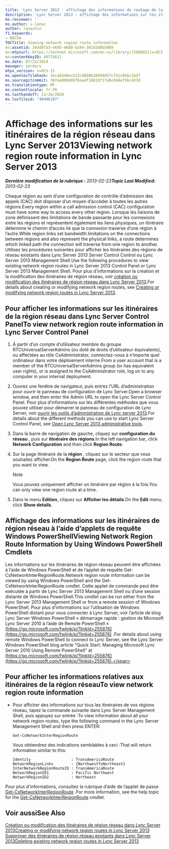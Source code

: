 ```yaml
---
title: 'Lync Server 2013 : affichage des informations de routage de la région réseau'
description: 'Lync Server 2013 : affichage des informations sur les itinéraires de la région réseau.'
ms.reviewer: ''
ms.author: v-lanac
author: lanachin
f1.keywords:
- NOCSH
TOCTitle: Viewing network region route information
ms:assetid: 34dd9fa3-e695-4680-b244-3019298b5009
ms:mtpsurl: https://technet.microsoft.com/en-us/library/JJ688021(v=OCS.15)
ms:contentKeyID: 49733611
ms.date: 07/23/2014
manager: serdars
mtps_version: v=OCS.15
ms.openlocfilehash: 3eca6348ecb13cd0b0b28950d57c741c056c1bd7
ms.sourcegitcommit: 36fee89bb887bea4f18b19f17a8c69daf5bc423d
ms.translationtype: MT
ms.contentlocale: fr-FR
ms.lasthandoff: 11/26/2020
ms.locfileid: "49446197"
---
```

# <a name="viewing-network-region-route-information-in-lync-server-2013"></a><span data-ttu-id="208a9-103">Affichage des informations sur les itinéraires de la région réseau dans Lync Server 2013</span><span class="sxs-lookup"><span data-stu-id="208a9-103">Viewing network region route information in Lync Server 2013</span></span>

<div data-xmlns="http://www.w3.org/1999/xhtml">

<div class="topic" data-xmlns="http://www.w3.org/1999/xhtml" data-msxsl="urn:schemas-microsoft-com:xslt" data-cs="https://msdn.microsoft.com/">

<div data-asp="https://msdn2.microsoft.com/asp">



</div>

<div id="mainSection">

<div id="mainBody"><span data-ttu-id="208a9-104">

<span> </span></span><span class="sxs-lookup"><span data-stu-id="208a9-104">

<span> </span></span></span>

<span data-ttu-id="208a9-105">_**Dernière modification de la rubrique :** 2013-02-23_</span><span class="sxs-lookup"><span data-stu-id="208a9-105">_**Topic Last Modified:** 2013-02-23_</span></span>

<span data-ttu-id="208a9-106">Chaque région au sein d’une configuration de contrôle d’admission des appels (CAC) doit disposer d’un moyen d’accéder à toutes les autres régions.</span><span class="sxs-lookup"><span data-stu-id="208a9-106">Every region within a call admission control (CAC) configuration must have some way to access every other region.</span></span> <span data-ttu-id="208a9-107">Lorsque les liaisons de zone définissent des limitations de bande passante pour les connexions entre les régions et représentent également les liens physiques, un itinéraire détermine le chemin d’accès lié que la connexion traverse d’une région à l’autre.</span><span class="sxs-lookup"><span data-stu-id="208a9-107">While region links set bandwidth limitations on the connections between regions and also represent the physical links, a route determines which linked path the connection will traverse from one region to another.</span></span> <span data-ttu-id="208a9-108">Utilisez les procédures suivantes pour afficher les itinéraires des régions de réseau existants dans Lync Server 2013 Server Control Control ou Lync Server 2013 Management Shell.</span><span class="sxs-lookup"><span data-stu-id="208a9-108">Use the following procedures to view existing network region routes in Lync Server 2013 Control Panel or Lync Server 2013 Management Shell.</span></span> <span data-ttu-id="208a9-109">Pour plus d’informations sur la création et la modification des itinéraires de région réseau, voir [création ou modification des itinéraires de région réseau dans Lync Server 2013](lync-server-2013-creating-or-modifying-network-region-routes.md).</span><span class="sxs-lookup"><span data-stu-id="208a9-109">For details about creating or modifying network region routes, see [Creating or modifying network region routes in Lync Server 2013](lync-server-2013-creating-or-modifying-network-region-routes.md).</span></span>

<div>

## <a name="to-view-network-region-route-information-in-lync-server-control-panel"></a><span data-ttu-id="208a9-110">Pour afficher les informations sur les itinéraires de la région réseau dans Lync Server Control Panel</span><span class="sxs-lookup"><span data-stu-id="208a9-110">To view network region route information in Lync Server Control Panel</span></span>

1.  <span data-ttu-id="208a9-111">À partir d’un compte d’utilisateur membre du groupe RTCUniversalServerAdmins (ou doté de droits d’utilisateur équivalents), ou affectées au rôle CsAdministrator, connectez-vous à n’importe quel ordinateur dans votre déploiement interne.</span><span class="sxs-lookup"><span data-stu-id="208a9-111">From a user account that is a member of the RTCUniversalServerAdmins group (or has equivalent user rights), or is assigned to the CsAdministrator role, log on to any computer in your internal deployment.</span></span>

2.  <span data-ttu-id="208a9-112">Ouvrez une fenêtre de navigateur, puis entrez l’URL d’administration pour ouvrir le panneau de configuration de Lync Server.</span><span class="sxs-lookup"><span data-stu-id="208a9-112">Open a browser window, and then enter the Admin URL to open the Lync Server Control Panel.</span></span> <span data-ttu-id="208a9-113">Pour plus d’informations sur les différentes méthodes que vous pouvez utiliser pour démarrer le panneau de configuration de Lync Server, voir [ouvrir les outils d’administration de Lync server 2013](lync-server-2013-open-lync-server-administrative-tools.md).</span><span class="sxs-lookup"><span data-stu-id="208a9-113">For details about the different methods you can use to start Lync Server Control Panel, see [Open Lync Server 2013 administrative tools](lync-server-2013-open-lync-server-administrative-tools.md).</span></span>

3.  <span data-ttu-id="208a9-114">Dans la barre de navigation de gauche, cliquez sur **configuration du réseau** , puis sur **itinéraire des régions**.</span><span class="sxs-lookup"><span data-stu-id="208a9-114">In the left navigation bar, click **Network Configuration** and then click **Region Route**.</span></span>

4.  <span data-ttu-id="208a9-115">Sur la page itinéraire de la **région** , cliquez sur le secteur que vous souhaitez afficher.</span><span class="sxs-lookup"><span data-stu-id="208a9-115">On the **Region Route** page, click the region route that you want to view.</span></span>
    
    <div>
    

    > [!NOTE]  
    > <span data-ttu-id="208a9-116">Vous pouvez uniquement afficher un itinéraire par région à la fois.</span><span class="sxs-lookup"><span data-stu-id="208a9-116">You can only view one region route at a time.</span></span>

    
    </div>

5.  <span data-ttu-id="208a9-117">Dans le menu **Edition**, cliquez sur **Afficher les détails**.</span><span class="sxs-lookup"><span data-stu-id="208a9-117">On the **Edit** menu, click **Show details**.</span></span>

</div>

<div>

## <a name="viewing-network-region-route-information-by-using-windows-powershell-cmdlets"></a><span data-ttu-id="208a9-118">Affichage des informations sur les itinéraires de région réseau à l’aide d’applets de requête Windows PowerShell</span><span class="sxs-lookup"><span data-stu-id="208a9-118">Viewing Network Region Route Information by Using Windows PowerShell Cmdlets</span></span>

<span data-ttu-id="208a9-119">Les informations sur les itinéraires de région réseau peuvent être affichées à l’aide de Windows PowerShell et de l’applet de requête Get-CsNetworkInterRegionRoute.</span><span class="sxs-lookup"><span data-stu-id="208a9-119">Network region route information can be viewed by using Windows PowerShell and the Get-CsNetworkInterRegionRoute cmdlet.</span></span> <span data-ttu-id="208a9-120">Cette applet de commande peut être exécutée à partir de Lync Server 2013 Management Shell ou d’une session distante de Windows PowerShell.</span><span class="sxs-lookup"><span data-stu-id="208a9-120">This cmdlet can be run either from the Lync Server 2013 Management Shell or from a remote session of Windows PowerShell.</span></span> <span data-ttu-id="208a9-121">Pour plus d’informations sur l’utilisation de Windows PowerShell distant pour vous connecter à Lync Server, voir l’article de blog Lync Server Windows PowerShell « démarrage rapide : gestion de Microsoft Lync Server 2010 à l’aide de Remote PowerShell » [https://go.microsoft.com/fwlink/p/?linkId=255876](https://go.microsoft.com/fwlink/p/?linkid=255876) .</span><span class="sxs-lookup"><span data-stu-id="208a9-121">For details about using remote Windows PowerShell to connect to Lync Server, see the Lync Server Windows PowerShell blog article "Quick Start: Managing Microsoft Lync Server 2010 Using Remote PowerShell" at [https://go.microsoft.com/fwlink/p/?linkId=255876](https://go.microsoft.com/fwlink/p/?linkid=255876).</span></span>

<div>

## <a name="to-view-network-region-route-information"></a><span data-ttu-id="208a9-122">Pour afficher les informations relatives aux itinéraires de la région réseau</span><span class="sxs-lookup"><span data-stu-id="208a9-122">To view network region route information</span></span>

  - <span data-ttu-id="208a9-123">Pour afficher des informations sur tous les itinéraires de vos régions réseau, tapez la commande suivante dans Lync Server Management Shell, puis appuyez sur entrée :</span><span class="sxs-lookup"><span data-stu-id="208a9-123">To view information about all your network region routes, type the following command in the Lync Server Management Shell and then press ENTER:</span></span>
    
        Get-CsNetworkInterRegionRoute
    
    <span data-ttu-id="208a9-124">Vous obtiendrez des indications semblables à ceci :</span><span class="sxs-lookup"><span data-stu-id="208a9-124">That will return information similar to this:</span></span>
    
        Identity                  : TransAmericaRoute
        NetworkRegionLinks        : {NorthwestToNortheast}
        InterNetworkRegionRouteID : TransAmericaRoute
        NetworkRegionID1          : Pacific Northwest
        NetworkRegionID2          : Northeast

</div>

<span data-ttu-id="208a9-125">Pour plus d’informations, consultez la rubrique d’aide de l’applet de passe [Get-CsNetworkInterRegionRoute](https://docs.microsoft.com/powershell/module/skype/Get-CsNetworkInterRegionRoute) .</span><span class="sxs-lookup"><span data-stu-id="208a9-125">For more information, see the help topic for the [Get-CsNetworkInterRegionRoute](https://docs.microsoft.com/powershell/module/skype/Get-CsNetworkInterRegionRoute) cmdlet.</span></span>

</div>

<div>

## <a name="see-also"></a><span data-ttu-id="208a9-126">Voir aussi</span><span class="sxs-lookup"><span data-stu-id="208a9-126">See Also</span></span>


[<span data-ttu-id="208a9-127">Création ou modification des itinéraires de région réseau dans Lync Server 2013</span><span class="sxs-lookup"><span data-stu-id="208a9-127">Creating or modifying network region routes in Lync Server 2013</span></span>](lync-server-2013-creating-or-modifying-network-region-routes.md)  
[<span data-ttu-id="208a9-128">Supprimer des itinéraires de région réseau existants dans Lync Server 2013</span><span class="sxs-lookup"><span data-stu-id="208a9-128">Deleting existing network region routes in Lync Server 2013</span></span>](lync-server-2013-deleting-existing-network-region-routes.md)  
  

<span data-ttu-id="208a9-129"></div>

</div>

<span> </span>

</div>

</div>

</span><span class="sxs-lookup"><span data-stu-id="208a9-129"></div>

</div>

<span> </span>

</div>

</div>

</span></span></div>

